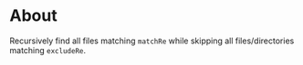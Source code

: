 # About

Recursively find all files matching `matchRe` while skipping all files/directories matching `excludeRe`.
